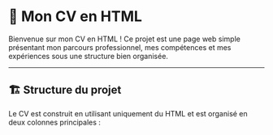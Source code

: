 # 📄 Mon CV en HTML

Bienvenue sur mon CV en HTML ! Ce projet est une page web simple présentant mon parcours professionnel, mes compétences et mes expériences sous une structure bien organisée.

---
## 🏗️ Structure du projet

Le CV est construit en utilisant uniquement du HTML et est organisé en deux colonnes principales :
